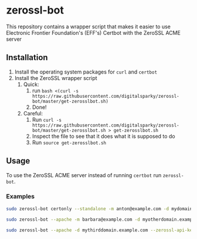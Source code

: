 zerossl-bot
===========

This repository contains a wrapper script that makes it easier to use 
Electronic Frontier Foundation's (EFF's) Certbot with the ZeroSSL ACME server

Installation
------------

1. Install the operating system packages for `curl` and `certbot` 
2. Install the ZeroSSL wrapper script
   1. Quick: 
      1. run `bash <(curl -s https://raw.githubusercontent.com/digitalsparky/zerossl-bot/master/get-zerosslbot.sh)`
      2. Done!
   2. Careful: 
      1. Run `curl -s https://raw.githubusercontent.com/digitalsparky/zerossl-bot/master/get-zerosslbot.sh > get-zerosslbot.sh`
      2. Inspect the file to see that it does what it is supposed to do
      3. Run `source get-zerosslbot.sh`
      
Usage
-----

To use the ZeroSSL ACME server instead of running `certbot` run `zerossl-bot`.

### Examples

```bash
sudo zerossl-bot certonly --standalone -m anton@example.com -d mydomain.example.com
```

```bash
sudo zerossl-bot --apache -m barbara@example.com -d myotherdomain.example.com
```

```bash
sudo zerossl-bot --apache -d mythirddomain.example.com --zerossl-api-key 1234567890abcdef1234567890abcdef
```

